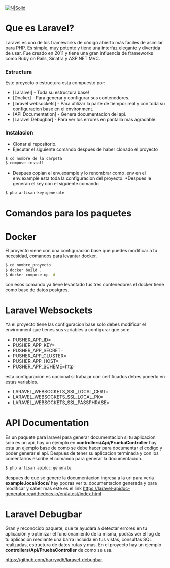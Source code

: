 [![N|Solid](https://www.arsys.es/blog/wp-content/uploads/2015/10/Laravel.png)](https://laravel.com/docs/7.x)
# Que es Laravel?

Laravel es uno de los frameworks de código abierto más fáciles de asimilar para PHP. Es simple, muy potente y tiene una interfaz elegante y divertida de usar. Fue creado en 2011 y tiene una gran influencia de frameworks como Ruby on Rails, Sinatra y ASP.NET MVC.

### Estructura

Este proyecto o estructura esta compuesto por:

* [Laralvel] - Toda su estructura base!
* [Docker] - Para generar y configurar sus contenedores.
* [laravel websockets] - Para utilizar la parte de tiempor real y con toda su configuracion base en el environment.
* [API Documentation] - Genera documentacion del api.
* [Laravel Debugbar] - Para ver los errores en pantalla mas agradable.

### Instalacion

* Clonar el repositorio.
* Ejecutar el siguiente comando despues de haber clonado el proyecto

```sh
$ cd nombre de la carpeta
$ compose install
```
* Despues copian el env.example y lo renombrar como .env en el env.example esta toda la configuracion del proyecto.
*Despues le generan el key con el siguiente comando 

```sh
$ php artisan key:generate
```

# Comandos para los paquetes 

 # Docker
 
 El proyecto viene con una configuracion base que puedes modificar a tu necesidad, comandos para levantar docker.
 
 ```sh
 $ cd nombre_proyecto
 $ docker build .
 $ docker-compose up -d
 ````
con esos comando ya tiene levantado tus tres contenedores el docker tiene como base de datos postgres.

# Laravel Websockets

Ya el proyecto tiene las configuracion base solo debes modificar el environment que tienes sus variables a configurar que son:

* PUSHER_APP_ID=
* PUSHER_APP_KEY=
* PUSHER_APP_SECRET=
* PUSHER_APP_CLUSTER=
* PUSHER_APP_HOST=
* PUSHER_APP_SCHEME=http

esta configuracion es opcional si trabajar con certificados debes ponerlo en estas variables.

* LARAVEL_WEBSOCKETS_SSL_LOCAL_CERT=
* LARAVEL_WEBSOCKETS_SSL_LOCAL_PK=
* LARAVEL_WEBSOCKETS_SSL_PASSPHRASE=

# API Documentation

Es un paquete para laravel para generar documentacion si tu aplicacion solo es un api, hay un ejemplo en **controllers/Api/PruebaController** hay esta un ejemplo base de como se debe hacer para documentar el codigo y poder generar el api.
Despues de tener su aplicacion terminada y con los comentarios escribe el comando para generar la documentacion.
```sh
$ php artisan apidoc:generate
```
despues de que se genere la documentacion ingresa a la url para verla **example.local/docs/** hay podras ver tu documentacion generada y para modificar y saber mas este es el link
https://laravel-apidoc-generator.readthedocs.io/en/latest/index.html

# Laravel Debugbar

Gran y reconocido paquete, que te ayudara a detectar errores en tu aplicación y optimizar el funcionamiento de la misma, podrás ver el log de tu aplicación mediante una barra incluida en tus vistas, consultas SQL realizadas, estructura de datos rutas y mas.
En el proyecto hay un ejemplo **controllers/Api/PruebaController** de como se usa.

https://github.com/barryvdh/laravel-debugbar